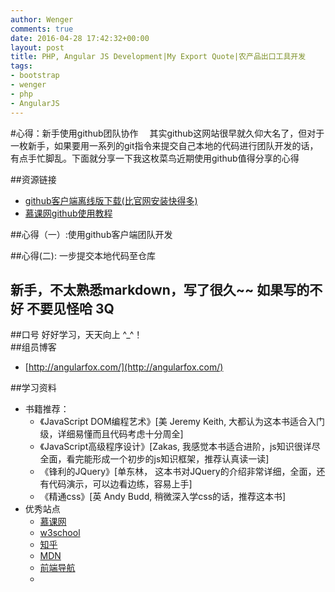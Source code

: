 ```yaml
---
author: Wenger
comments: true
date: 2016-04-28 17:42:32+00:00
layout: post
title: PHP, Angular JS Development|My Export Quote|农产品出口工具开发
tags:
- bootstrap
- wenger
- php
- AngularJS
---
```




#心得：新手使用github团队协作
　其实github这网站很早就久仰大名了，但对于一枚新手，如果要用一系列的git指令来提交自己本地的代码进行团队开发的话，有点手忙脚乱。下面就分享一下我这枚菜鸟近期使用github值得分享的心得

##资源链接
* [github客户端离线版下载(比官网安装快得多)](http://pan.baidu.com/s/1bovO7QR)　
* [慕课网github使用教程](http://www.imooc.com/learn/390)

##心得（一）:使用github客户端团队开发
    
##心得(二): 一步提交本地代码至仓库
    
 
   ## 新手，不太熟悉markdown，写了很久~~  如果写的不好 不要见怪哈 3Q
    
##口号
好好学习，天天向上 ^_^！ 
<br/>
##组员博客
* [http://angularfox.com/](http://angularfox.com/) 


##学习资料

* 书籍推荐：
    *  《JavaScript DOM编程艺术》[美 Jeremy Keith,  大都认为这本书适合入门级，详细易懂而且代码考虑十分周全]
    *  《JavaScript高级程序设计》[Zakas, 我感觉本书适合进阶，js知识很详尽全面，看完能形成一个初步的js知识框架，推荐认真读一读]
    *  《锋利的JQuery》[单东林， 这本书对JQuery的介绍非常详细，全面，还有代码演示，可以边看边练，容易上手]
    *  《精通css》[英 Andy Budd, 稍微深入学css的话，推荐这本书]
* 优秀站点
    * [慕课网](http://www.imooc.com/)
    * [w3school](http://www.w3school.com.cn/)
    * [知乎](http://www.zhihu.com/)
    * [MDN](https://developer.mozilla.org/zh-CN/docs/Web/Tutorials)
    * [前端导航](http://caibaojian.com/top)
    * 

<br/>
